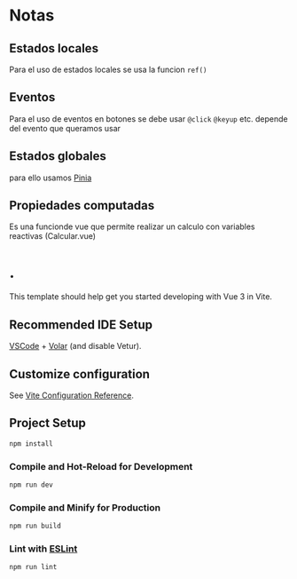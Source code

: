 # Notas

## Estados locales
Para el uso de estados locales se usa la funcion `ref()`

## Eventos
Para el uso de eventos en botones se debe usar `@click` `@keyup` etc. depende del evento que queramos usar

## Estados globales
para ello usamos [Pinia](https://pinia.vuejs.org/introduction.html) 

## Propiedades computadas

Es una funcionde vue que permite realizar un calculo con variables reactivas (Calcular.vue)
# .

This template should help get you started developing with Vue 3 in Vite.

## Recommended IDE Setup

[VSCode](https://code.visualstudio.com/) + [Volar](https://marketplace.visualstudio.com/items?itemName=Vue.volar) (and disable Vetur).

## Customize configuration

See [Vite Configuration Reference](https://vite.dev/config/).

## Project Setup

```sh
npm install
```

### Compile and Hot-Reload for Development

```sh
npm run dev
```

### Compile and Minify for Production

```sh
npm run build
```

### Lint with [ESLint](https://eslint.org/)

```sh
npm run lint
```
